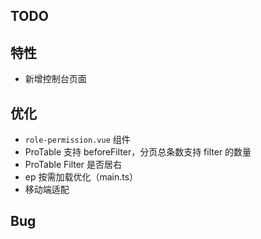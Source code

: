 ## TODO

## 特性

- 新增控制台页面

## 优化

- `role-permission.vue` 组件
- ProTable 支持 beforeFilter，分页总条数支持 filter 的数量
- ProTable Filter 是否居右
- ep 按需加载优化（main.ts）
- 移动端适配

## Bug
